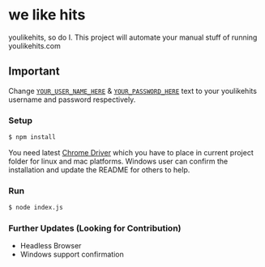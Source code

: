 # we like hits
youlikehits, so do I. This project will automate your manual stuff of running youlikehits.com 

## Important

Change 
[`YOUR_USER_NAME_HERE`](https://github.com/vedantseta/you-like-hits-selenium/blob/db80f0a6922dab4c9e58cb6b21fa01af6ecad190/index.js#L9) & 
[`YOUR_PASSWORD_HERE`](https://github.com/vedantseta/you-like-hits-selenium/blob/db80f0a6922dab4c9e58cb6b21fa01af6ecad190/index.js#L10) text to your youlikehits username and password respectively.

### Setup

```sh
$ npm install
```

You need latest [Chrome Driver](https://sites.google.com/a/chromium.org/chromedriver/downloads) which you have to place in current project folder for linux and mac platforms. Windows user can confirm the installation and update the README for others to help.  


### Run

```sh
$ node index.js
```

### Further Updates (Looking for Contribution)
- Headless Browser
- Windows support confirmation
